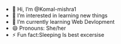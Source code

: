 - 👋 Hi, I’m @Komal-mishra1
- 👀 I’m interested in learning new things
- 🌱 I’m currently learning Web Devlopment
- 😄 Pronouns: She/her
- ⚡ Fun fact:Sleeping Is best excersise

<!---
Komal-mishra1/Komal-mishra1 is a ✨ special ✨ repository because its `README.md` (this file) appears on your GitHub profile.
You can click the Preview link to take a look at your changes.
--->
